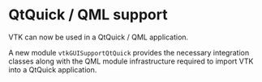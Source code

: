 # QtQuick / QML support

VTK can now be used in a QtQuick / QML application.

A new module `vtkGUISupportQtQuick` provides the necessary integration classes along with the QML
module infrastructure required to import VTK into a QtQuick application.
